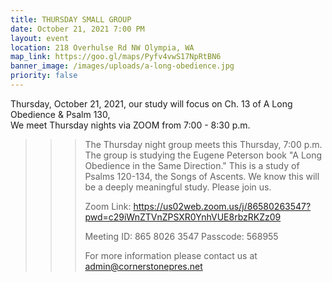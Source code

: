 ```yaml
---
title: THURSDAY SMALL GROUP
date: October 21, 2021 7:00 PM
layout: event
location: 218 Overhulse Rd NW Olympia, WA
map_link: https://goo.gl/maps/Pyfv4vwS17NpRtBN6
banner_image: /images/uploads/a-long-obedience.jpg
priority: false
---
```

Thursday, October 21, 2021, our study will focus on Ch. 13 of A Long Obedience & Psalm 130,\
We meet Thursday nights via ZOOM from 7:00 - 8:30 p.m.

> > > The Thursday night group meets this Thursday, 7:00 p.m. The group is studying the Eugene Peterson book "A Long Obedience in the Same Direction." This is a study of Psalms 120-134, the Songs of Ascents. We know this will be a deeply meaningful study. Please join us.
> > >
> > > Zoom Link: <https://us02web.zoom.us/j/86580263547?pwd=c29iWnZTVnZPSXR0YnhVUE8rbzRKZz09>
> > >
> > > Meeting ID: 865 8026 3547 
> > > Passcode: 568955
> > >
> > > For more information please contact us at admin@cornerstonepres.net